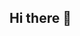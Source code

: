 ## Hi there 👋

<!--
**FaresAl-jaar/FaresAl-jaar** is a ✨ _special_ ✨ repository because its `README.md` (this file) appears on your GitHub profile.

Here are some ideas to get you started:

- 🔭 I’m currently working on ... pdf to json parser
- 🌱 I’m currently learning ... C#
- 👯 I’m looking to collaborate on ... not a thing
- 🤔 I’m looking for help with ... nothin
- 💬 Ask me about ... nothin please
- 📫 How to reach me: ... dont
- 😄 Pronouns: ... he
- ⚡ Fun fact: ... github is great
-->
